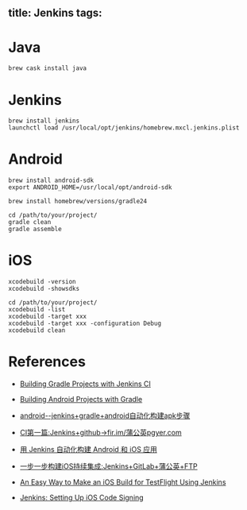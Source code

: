 title: Jenkins
tags:
---

# Java

```
brew cask install java
```

# Jenkins

```
brew install jenkins
launchctl load /usr/local/opt/jenkins/homebrew.mxcl.jenkins.plist
```

# Android

```
brew install android-sdk
export ANDROID_HOME=/usr/local/opt/android-sdk

brew install homebrew/versions/gradle24

cd /path/to/your/project/
gradle clean
gradle assemble
```

# iOS

```
xcodebuild -version
xcodebuild -showsdks

cd /path/to/your/project/
xcodebuild -list
xcodebuild -target xxx
xcodebuild -target xxx -configuration Debug
xcodebuild clean
```

# References
- [Building Gradle Projects with Jenkins CI](https://github.com/codepath/android_guides/wiki/Building-Gradle-Projects-with-Jenkins-CI)
- [Building Android Projects with Gradle](https://spring.io/guides/gs/gradle-android/)
- [android--jenkins+gradle+android自动化构建apk步骤](http://blog.csdn.net/ymlxku/article/details/39962481)

- [CI第一篇:Jenkins+github->fir.im/蒲公英pgyer.com](http://www.jianshu.com/p/a501153c9d59)
- [用 Jenkins 自动化构建 Android 和 iOS 应用](http://android.jobbole.com/82423/)
- [一步一步构建iOS持续集成:Jenkins+GitLab+蒲公英+FTP](http://www.jianshu.com/p/c69deb29720d)
- [An Easy Way to Make an iOS Build for TestFlight Using Jenkins](http://blog.zymr.com/jenkins-integration-with-ios-3)
- [Jenkins: Setting Up iOS Code Signing](http://www.egeek.me/2015/04/12/jenkins-setting-up-ios-code-signing/)
